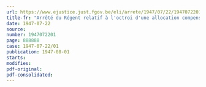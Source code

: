 ```yaml
---
url: https://www.ejustice.just.fgov.be/eli/arrete/1947/07/22/1947072201/justel
title-fr: "Arrêté du Régent relatif à l'octroi d'une allocation compensatoire de la hausse des prix de certains produits, consécutive à la suppression des subsides gouvernementaux (Abrogé par ADR 12-11-1947, art. 25)"
date: 1947-07-22
source:
number: 1947072201
page: 888888
case: 1947-07-22/01
publication: 1947-08-01
starts:
modifies:
pdf-original:
pdf-consolidated:
---
```


